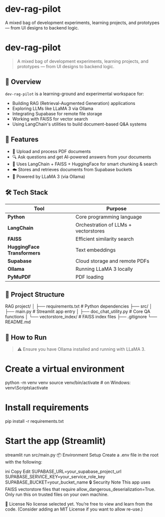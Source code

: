 # dev-rag-pilot
A mixed bag of development experiments, learning projects, and prototypes — from UI designs to backend logic.
# dev-rag-pilot

> A mixed bag of development experiments, learning projects, and prototypes — from UI designs to backend logic.

## 🚀 Overview

`dev-rag-pilot` is a learning-ground and experimental workspace for:
- Building RAG (Retrieval-Augmented Generation) applications
- Exploring LLMs like LLaMA 3 via Ollama
- Integrating Supabase for remote file storage
- Working with FAISS for vector search
- Using LangChain's utilities to build document-based Q&A systems

## 🧠 Features

- 📄 Upload and process PDF documents
- 🔍 Ask questions and get AI-powered answers from your documents
- 🧠 Uses LangChain + FAISS + HuggingFace for smart chunking & search
- ☁️ Stores and retrieves documents from Supabase buckets
- 🤖 Powered by LLaMA 3 (via Ollama)

## 🛠️ Tech Stack

| Tool | Purpose |
|------|---------|
| **Python** | Core programming language |
| **LangChain** | Orchestration of LLMs + vectorstores |
| **FAISS** | Efficient similarity search |
| **HuggingFace Transformers** | Text embeddings |
| **Supabase** | Cloud storage and remote PDFs |
| **Ollama** | Running LLaMA 3 locally |
| **PyMuPDF** | PDF loading |

## 📂 Project Structure

RAG project/
│
├── requirements.txt # Python dependencies
├── src/
│ ├── main.py # Streamlit app entry
│ ├── doc_chat_utility.py # Core QA functions
│ └── vectorstore_index/ # FAISS index files
├── .gitignore
└── README.md


## 🧪 How to Run

> ⚠️ Ensure you have Ollama installed and running with LLaMA 3.

# Create a virtual environment
python -m venv venv
source venv/bin/activate  # on Windows: venv\Scripts\activate

# Install requirements
pip install -r requirements.txt

# Start the app (Streamlit)
streamlit run src/main.py
📦 Environment Setup
Create a .env file in the root with the following:

ini
Copy
Edit
SUPABASE_URL=your_supabase_project_url
SUPABASE_SERVICE_KEY=your_service_role_key
SUPABASE_BUCKET=your_bucket_name
🔒 Security Note
This app uses FAISS vectorstore files that require allow_dangerous_deserialization=True.
Only run this on trusted files on your own machine.

🤝 License
No license selected yet. You’re free to view and learn from the code.
(Consider adding an MIT License if you want to allow re-use.)
